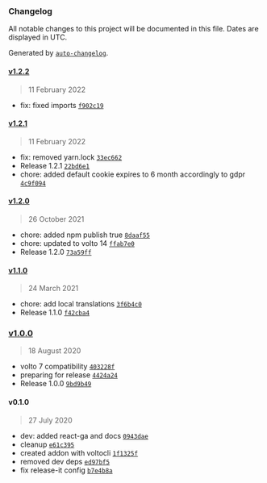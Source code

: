 ### Changelog

All notable changes to this project will be documented in this file. Dates are displayed in UTC.

Generated by [`auto-changelog`](https://github.com/CookPete/auto-changelog).

#### [v1.2.2](https://github.com/collective/volto-google-analytics/compare/v1.2.1...v1.2.2)

> 11 February 2022

- fix: fixed imports [`f902c19`](https://github.com/collective/volto-google-analytics/commit/f902c19e560ec64ef12a09feab09c4ddce16196b)

#### [v1.2.1](https://github.com/collective/volto-google-analytics/compare/v1.2.0...v1.2.1)

> 11 February 2022

- fix: removed yarn.lock [`33ec662`](https://github.com/collective/volto-google-analytics/commit/33ec662321945ca357268ca5d852462abbd332f4)
- Release 1.2.1 [`22bd6e1`](https://github.com/collective/volto-google-analytics/commit/22bd6e14e337ffcccc3466f2b3111644dca90b01)
- chore: added default cookie expires to 6 month accordingly to gdpr [`4c9f094`](https://github.com/collective/volto-google-analytics/commit/4c9f094ccd7f88500af3e91b50262b31091ca144)

#### [v1.2.0](https://github.com/collective/volto-google-analytics/compare/v1.1.0...v1.2.0)

> 26 October 2021

- chore: added npm publish true [`8daaf55`](https://github.com/collective/volto-google-analytics/commit/8daaf552db695fdcff29d4e9f8405f1d616c9037)
- chore: updated to volto 14 [`ffab7e0`](https://github.com/collective/volto-google-analytics/commit/ffab7e04d3602838f06907959f9358e000149521)
- Release 1.2.0 [`73a59ff`](https://github.com/collective/volto-google-analytics/commit/73a59ffdf021f477aba766c6d9a169569cf7fd48)

#### [v1.1.0](https://github.com/collective/volto-google-analytics/compare/v1.0.0...v1.1.0)

> 24 March 2021

- chore: add local translations [`3f6b4c0`](https://github.com/collective/volto-google-analytics/commit/3f6b4c0a35461bf6a538286222d7da1dc084d7f4)
- Release 1.1.0 [`f42cba4`](https://github.com/collective/volto-google-analytics/commit/f42cba4def40a4654a0a1d950130319b4b688602)

### [v1.0.0](https://github.com/collective/volto-google-analytics/compare/v0.1.0...v1.0.0)

> 18 August 2020

- volto 7 compatibility [`403228f`](https://github.com/collective/volto-google-analytics/commit/403228f25af27102819c6227d58f22a77d04059c)
- preparing for release [`4424a24`](https://github.com/collective/volto-google-analytics/commit/4424a24560d364c9b60b246fffb70aef3259c0f2)
- Release 1.0.0 [`9bd9b49`](https://github.com/collective/volto-google-analytics/commit/9bd9b49bde6bd6942454a1f6c87968e33eea041a)

#### v0.1.0

> 27 July 2020

- dev: added react-ga and docs [`0943dae`](https://github.com/collective/volto-google-analytics/commit/0943daeade481ec4a8e73386b3bf51359bc0dff4)
- cleanup [`e61c395`](https://github.com/collective/volto-google-analytics/commit/e61c39594aad0de74604faadab0e52b76d249b46)
- created addon with voltocli [`1f1325f`](https://github.com/collective/volto-google-analytics/commit/1f1325fc23d7e77297ea9a24fd32bdd94e3b07bc)
- removed dev deps [`ed97bf5`](https://github.com/collective/volto-google-analytics/commit/ed97bf557be28f7f40d602f73df2552955ad6bc7)
- fix release-it config [`b7e4b8a`](https://github.com/collective/volto-google-analytics/commit/b7e4b8ac2aa970e2b268b809f6e93282f5c14040)
